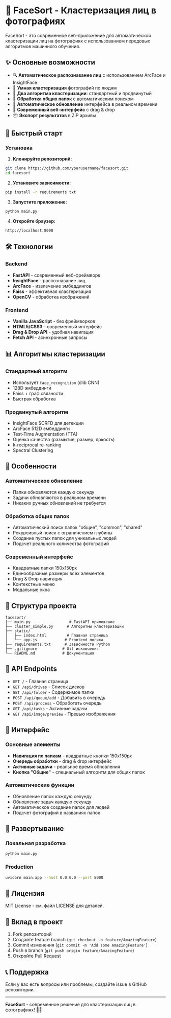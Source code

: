 # 📸 FaceSort - Кластеризация лиц в фотографиях

FaceSort - это современное веб-приложение для автоматической кластеризации лиц на фотографиях с использованием передовых алгоритмов машинного обучения.

## ✨ Основные возможности

- 🔍 **Автоматическое распознавание лиц** с использованием ArcFace и InsightFace
- 📁 **Умная кластеризация** фотографий по людям
- 🎯 **Два алгоритма кластеризации**: стандартный и продвинутый
- 📂 **Обработка общих папок** с автоматическим поиском
- 🔄 **Автоматическое обновление** интерфейса в реальном времени
- 📱 **Современный веб-интерфейс** с drag & drop
- 📦 **Экспорт результатов** в ZIP архивы

## 🚀 Быстрый старт

### Установка

1. **Клонируйте репозиторий:**
```bash
git clone https://github.com/yourusername/facesort.git
cd facesort
```

2. **Установите зависимости:**
```bash
pip install -r requirements.txt
```

3. **Запустите приложение:**
```bash
python main.py
```

4. **Откройте браузер:**
```
http://localhost:8000
```

## 🛠 Технологии

### Backend
- **FastAPI** - современный веб-фреймворк
- **InsightFace** - распознавание лиц
- **ArcFace** - извлечение эмбеддингов
- **Faiss** - эффективная кластеризация
- **OpenCV** - обработка изображений

### Frontend
- **Vanilla JavaScript** - без фреймворков
- **HTML5/CSS3** - современный интерфейс
- **Drag & Drop API** - удобная навигация
- **Fetch API** - асинхронные запросы

## 📊 Алгоритмы кластеризации

### Стандартный алгоритм
- Использует `face_recognition` (dlib CNN)
- 128D эмбеддинги
- Faiss + граф связности
- Быстрая обработка

### Продвинутый алгоритм
- InsightFace SCRFD для детекции
- ArcFace 512D эмбеддинги
- Test-Time Augmentation (TTA)
- Оценка качества (размытие, размер, яркость)
- k-reciprocal re-ranking
- Spectral Clustering

## 🎯 Особенности

### Автоматическое обновление
- Папки обновляются каждую секунду
- Задачи обновляются в реальном времени
- Никаких ручных обновлений не требуется

### Обработка общих папок
- Автоматический поиск папок "общие", "common", "shared"
- Рекурсивный поиск с ограничением глубины
- Создание пустых папок для уникальных людей
- Подсчет реального количества фотографий

### Современный интерфейс
- Квадратные папки 150x150px
- Единообразные размеры всех элементов
- Drag & Drop навигация
- Контекстные меню
- Модальные окна

## 📁 Структура проекта

```
facesort/
├── main.py                 # FastAPI приложение
├── cluster_simple.py      # Алгоритмы кластеризации
├── static/
│   ├── index.html         # Главная страница
│   └── app.js            # Frontend логика
├── requirements.txt      # Зависимости Python
├── .gitignore           # Git исключения
└── README.md            # Документация
```

## 🔧 API Endpoints

- `GET /` - Главная страница
- `GET /api/drives` - Список дисков
- `GET /api/folder` - Содержимое папки
- `POST /api/queue/add` - Добавить в очередь
- `POST /api/process` - Обработать очередь
- `GET /api/tasks` - Активные задачи
- `GET /api/image/preview` - Превью изображения

## 🎨 Интерфейс

### Основные элементы
- **Навигация по папкам** - квадратные кнопки 150x150px
- **Очередь обработки** - drag & drop интерфейс
- **Активные задачи** - реальное время обновления
- **Кнопка "Общие"** - специальный алгоритм для общих папок

### Автоматические функции
- Обновление папок каждую секунду
- Обновление задач каждую секунду
- Автоматическое создание папок для людей
- Подсчет фотографий в названиях папок

## 🚀 Развертывание

### Локальная разработка
```bash
python main.py
```

### Production
```bash
uvicorn main:app --host 0.0.0.0 --port 8000
```

## 📝 Лицензия

MIT License - см. файл LICENSE для деталей.

## 🤝 Вклад в проект

1. Fork репозиторий
2. Создайте feature branch (`git checkout -b feature/AmazingFeature`)
3. Commit изменения (`git commit -m 'Add some AmazingFeature'`)
4. Push в branch (`git push origin feature/AmazingFeature`)
5. Откройте Pull Request

## 📞 Поддержка

Если у вас есть вопросы или проблемы, создайте issue в GitHub репозитории.

---

**FaceSort** - современное решение для кластеризации лиц в фотографиях! 📸✨